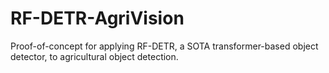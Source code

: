 # RF-DETR-AgriVision
Proof-of-concept for applying RF-DETR, a SOTA transformer-based object detector, to agricultural object detection.
